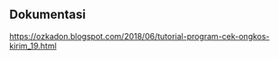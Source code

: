 ## Dokumentasi
<a href="https://ozkadon.blogspot.com/2018/06/tutorial-program-cek-ongkos-kirim_19.html">https://ozkadon.blogspot.com/2018/06/tutorial-program-cek-ongkos-kirim_19.html</a>